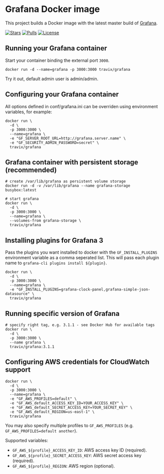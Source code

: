 # Grafana Docker image

This project builds a Docker image with the latest master build of [Grafana](http://grafana.org/).

[![Stars](https://img.shields.io/docker/stars/travix/grafana.svg)](https://hub.docker.com/r/travix/grafana/)
[![Pulls](https://img.shields.io/docker/pulls/travix/grafana.svg)](https://hub.docker.com/r/travix/grafana/)
[![License](https://img.shields.io/github/license/Travix-International/docker-grafana.svg)](https://github.com/Travix-International/docker-grafana/blob/master/LICENSE)

## Running your Grafana container

Start your container binding the external port `3000`.

```
docker run -d --name=grafana -p 3000:3000 travix/grafana
```

Try it out, default admin user is admin/admin.

## Configuring your Grafana container

All options defined in conf/grafana.ini can be overriden using environment
variables, for example:

```
docker run \
  -d \
  -p 3000:3000 \
  --name=grafana \
  -e "GF_SERVER_ROOT_URL=http://grafana.server.name" \
  -e "GF_SECURITY_ADMIN_PASSWORD=secret" \
  travix/grafana
```

## Grafana container with persistent storage (recommended)

```
# create /var/lib/grafana as persistent volume storage
docker run -d -v /var/lib/grafana --name grafana-storage busybox:latest

# start grafana
docker run \
  -d \
  -p 3000:3000 \
  --name=grafana \
  --volumes-from grafana-storage \
  travix/grafana
```

## Installing plugins for Grafana 3

Pass the plugins you want installed to docker with the `GF_INSTALL_PLUGINS` environment variable as a comma seperated list. This will pass each plugin name to `grafana-cli plugins install ${plugin}`.

```
docker run \
  -d \
  -p 3000:3000 \
  --name=grafana \
  -e "GF_INSTALL_PLUGINS=grafana-clock-panel,grafana-simple-json-datasource" \
  travix/grafana
```

## Running specific version of Grafana

```
# specify right tag, e.g. 3.1.1 - see Docker Hub for available tags
docker run \
  -d \
  -p 3000:3000 \
  --name grafana \
  travix/grafana:3.1.1
```

## Configuring AWS credentials for CloudWatch support

```
docker run \
  -d \
  -p 3000:3000 \
  --name=grafana \
  -e "GF_AWS_PROFILES=default" \
  -e "GF_AWS_default_ACCESS_KEY_ID=YOUR_ACCESS_KEY" \
  -e "GF_AWS_default_SECRET_ACCESS_KEY=YOUR_SECRET_KEY" \
  -e "GF_AWS_default_REGION=us-east-1" \
  travix/grafana
```

You may also specify multiple profiles to `GF_AWS_PROFILES` (e.g.
`GF_AWS_PROFILES=default another`).

Supported variables:

- `GF_AWS_${profile}_ACCESS_KEY_ID`: AWS access key ID (required).
- `GF_AWS_${profile}_SECRET_ACCESS_KEY`: AWS secret access  key (required).
- `GF_AWS_${profile}_REGION`: AWS region (optional).